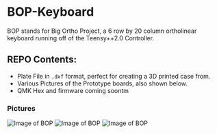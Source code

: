 # BOP-Keyboard

BOP stands for Big Ortho Project, a 6 row by 20 column ortholinear keyboard running off of the Teensy++2.0 Controller.

## REPO Contents:
* Plate File in `.dxf` format, perfect for creating a 3D printed case from.
* Various Pictures of the Prototype boards, also shown below.
* QMK Hex and firmware coming soontm

### Pictures

![Image of BOP](https://i.imgur.com/mEWmMgv.jpg)
![Image of BOP](https://i.imgur.com/DbjVdvV.jpg)
![Image of BOP](https://i.imgur.com/IlWnuaP.jpg)

